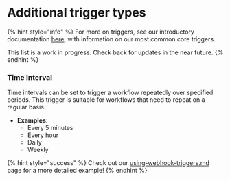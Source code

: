 # Additional trigger types

{% hint style="info" %}
For more on triggers, see our introductory documentation [here](./), with information on our most common core triggers.

This list is a work in progress. Check back for updates in the near future.
{% endhint %}

### Time Interval

Time intervals can be set to trigger a workflow repeatedly over specified periods. This trigger is suitable for workflows that need to repeat on a regular basis.

* **Examples**:
  * Every 5 minutes
  * Every hour
  * Daily
  * Weekly

{% hint style="success" %}
Check out our [using-webhook-triggers.md](use-cases-and-examples/using-webhook-triggers.md "mention") page for a more detailed example!
{% endhint %}
